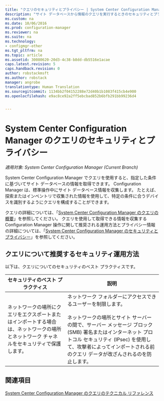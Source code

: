 ```yaml
---
title: "クエリのセキュリティとプライバシー | System Center Configuration Manager"
description: "サイト データベースから情報のクエリを実行するときのセキュリティとプライバシーのベスト プラクティスを理解します。"
ms.custom: na
ms.date: 10/06/2016
ms.prod: configuration-manager
ms.reviewer: na
ms.suite: na
ms.technology:
- configmgr-other
ms.tgt_pltfrm: na
ms.topic: article
ms.assetid: 30080620-20d3-4c38-b8dd-db5516e1acae
caps.latest.revision: 5
caps.handback.revision: 0
author: robstackmsft
ms.author: robstack
manager: angrobe
translationtype: Human Translation
ms.sourcegitcommit: 1134bb2f04152288e72d40b1b1083f415cb4e900
ms.openlocfilehash: e9ac8ce92a2ff5ebcbad852b6bfb291bb99236d4


---
```

# <a name="security-and-privacy-for-queries-in-system-center-configuration-manager"></a>System Center Configuration Manager のクエリのセキュリティとプライバシー

*適用対象: System Center Configuration Manager (Current Branch)*

System Center Configuration Manager でクエリを使用すると、指定した条件に基づいてサイト データベースの情報を取得できます。 Configuration Manager は、標準操作中にサイト データベース情報を収集します。 たとえば、探索またはインベントリで収集された情報を使用して、特定の条件に合うデバイスを識別するようにクエリを構成することができます。  

 クエリの詳細については、「[System Center Configuration Manager のクエリの概要](../../../core/servers/manage/introduction-to-queries.md)」を参照してください。 クエリを使用して取得できる情報を収集する Configuration Manager 操作に関して推奨される運用方法とプライバシー情報の詳細については、「[System Center Configuration Manager のセキュリティとプライバシー](../../../core/plan-design/security/security-and-privacy.md)」を参照してください。  

## <a name="security-best-practices-for-queries"></a>クエリについて推奨するセキュリティ運用方法  
 以下は、クエリについてのセキュリティのベスト プラクティスです。  

|セキュリティのベスト プラクティス|説明|  
|----------------------------|----------------------|  
|ネットワークの場所にクエリをエクスポートまたはインポートする場合は、ネットワークの場所とネットワーク チャネルをセキュリティで保護します。|ネットワーク フォルダーにアクセスできるユーザーを制限します。<br /><br /> ネットワークの場所とサイト サーバーの間で、サーバー メッセージ ブロック (SMB) 署名またはインターネット プロトコル セキュリティ (IPsec) を使用して、攻撃者によってインポートされる前のクエリ データが改ざんされるのを防止します。|  

## <a name="see-also"></a>関連項目  
 [System Center Configuration Manager のクエリのテクニカル リファレンス](../../../core/servers/manage/queries-technical-reference.md)



<!--HONumber=Nov16_HO1-->



